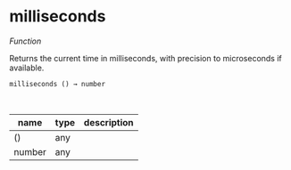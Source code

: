 # milliseconds

_Function_

Returns the current time in milliseconds, with precision to microseconds if available.

<pre><code>milliseconds () &rarr; number</code></pre>
<br>

| name | type | description |
|------|------|-------------|
|()|any||
|number|any||



